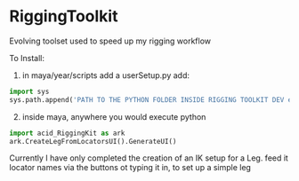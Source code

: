 # RiggingToolkit
Evolving toolset used to speed up my rigging workflow


To Install:

1) in maya/year/scripts add a userSetup.py
 add:
```python
import sys
sys.path.append('PATH TO THE PYTHON FOLDER INSIDE RIGGING TOOLKIT DEV eg C:\RiggingToolkitDEV\Python')
```

2) inside maya, anywhere you would execute python
```python
import acid_RiggingKit as ark
ark.CreateLegFromLocatorsUI().GenerateUI()
```

Currently I have only completed the creation of an IK setup for a Leg.
feed it locator names via the buttons ot typing it in, to set up a simple leg
